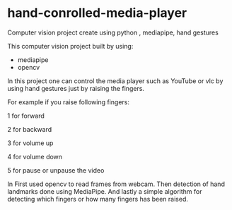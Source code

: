 # hand-conrolled-media-player
Computer vision project create using python , mediapipe, hand gestures

This computer vision project built by using:

- mediapipe
- opencv

In this project one can control the media player such as YouTube or vlc by using hand gestures just by raising the fingers.

For example if you raise following fingers:

1 for forward

2 for backward

3 for volume up

4 for volume down

5 for pause or unpause the video

In First used opencv to read frames from webcam. Then detection of hand landmarks done using MediaPipe. And lastly a simple algorithm for detecting which fingers or how many fingers has been raised.
